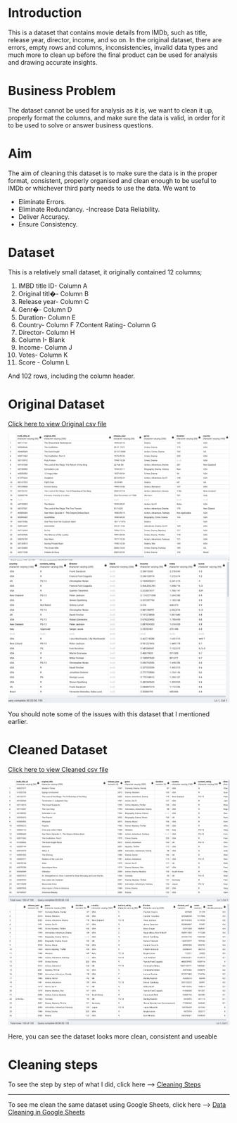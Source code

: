 # Introduction
This is a dataset that contains movie details from IMDb, such as title, release year, director, income, and so on. In the original dataset, there are errors, empty rows and columns, inconsistencies, invalid data types and much more to clean up before the final product can be used for analysis and drawing accurate insights.

# Business Problem
The dataset cannot be used for analysis as it is, we want to clean it up, properly format the columns, and make sure the data is valid, in order for it to be used to solve or answer business questions.

# Aim
The aim of cleaning this dataset is to make sure the data is in the proper format, consistent, properly organised and clean enough to be useful to IMDb or whichever third party needs to use the data. We want to
- Eliminate Errors.
- Eliminate Redundancy.
-Increase Data Reliability.
- Deliver Accuracy.
- Ensure Consistency.

# Dataset
This is a relatively small dataset, it originally contained 12 columns;

1. IMBD title ID- Column A
2. Original titl�- Column B
3. Release year- Column C
4. Genr�- Column D
5. Duration- Column E
6. Country- Column F 7.Content Rating- Column G
7. Director- Column H
8. Column I- Blank
9. Income- Column J
10. Votes- Column K
11. Score - Column L

And 102 rows, including the column header.

# Original Dataset

[Click here to view Original csv file](https://github.com/imanjokko/IMDb-Data-Cleaning-SQL/blob/main/IMDb%20data%20cleaning%20-%20messy_data.csv)

![](https://github.com/imanjokko/IMDb-Data-Cleaning-SQL/blob/main/images/messy_data_sql.png)
![](https://github.com/imanjokko/IMDb-Data-Cleaning-SQL/blob/main/images/messy_data2_sql.png)

You should note some of the issues with this dataset that I mentioned earlier.


# Cleaned Dataset

[Click here to view Cleaned csv file](https://github.com/imanjokko/IMDb-Data-Cleaning-SQL/blob/main/imdb%20cleaned%20data.csv)

![](https://github.com/imanjokko/IMDb-Data-Cleaning-SQL/blob/main/images/cleaned_data_sql.png)
![](https://github.com/imanjokko/IMDb-Data-Cleaning-SQL/blob/main/images/cleaned_data2_sql.png)

Here, you can see the dataset looks more clean, consistent and useable


# Cleaning steps
To see the step by step of what I did, click here --> [Cleaning Steps](https://github.com/imanjokko/IMDb-Data-Cleaning-SQL/blob/main/cleaning%20steps.md)

---

To see me clean the same dataset using Google Sheets, click here --> [Data Cleaning in Google Sheets](https://github.com/imanjokko/Data-Cleaning-in-Google-Sheets)
